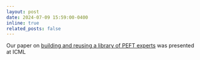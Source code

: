 ```yaml
---
layout: post
date: 2024-07-09 15:59:00-0400
inline: true
related_posts: false
---
```


Our paper on [building and reusing a library of PEFT experts](https://arxiv.org/abs/2405.11157) was presented at ICML
